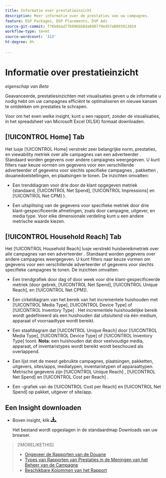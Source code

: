 ```yaml
---
title: Informatie over prestatieinzicht
description: Meer informatie over de prestaties van uw campagnes.
feature: DSP Packages, DSP Placements, DSP Ads
source-git-commit: f76b0aad77b896bb84a898779e457a0893913024
workflow-type: tm+mt
source-wordcount: '313'
ht-degree: 0%

---
```


# Informatie over prestatieinzicht

*eigenschap van Beta*

<!-- Edit title and metadata as necessary -->

Geavanceerde, prestatiesinzichten met visualisaties geven u de informatie u nodig hebt om uw campagnes efficiënt te optimaliseren en nieuwe kansen te ontdekken om prestaties te schrapen.

Voor om het even welke insight, kunt u een rapport, zonder de visualisaties, in het spreadsheet van Microsoft Excel (XLSX) formaat downloaden.

## [!UICONTROL Home] Tab

Het lusje [!UICONTROL Home] verstrekt zeer belangrijke norm, prestaties, en viewability metriek over alle campagnes van een adverteerder <!-- active only? -->. Standaard worden gegevens over andere campagnes weergegeven. U kunt filters naar keuze vormen om gegevens voor een verschillende adverteerder of gegevens voor slechts specifieke campagnes <!-- active only? -->, pakketten <!-- active only? -->, douanedoelstellingen, en plaatsingen <!-- active only? --> te tonen. De inzichten omvatten:

* Een trenddiagram voor drie door de klant opgegeven metriek (standaard, [!UICONTROL Net Spend], [!UICONTROL Impressions] en [!UICONTROL Net CPM] ).

* Een uitsplitsing van de gegevens voor specifieke metriek door drie klant-gespecificeerde afmetingen, zoals door campagne, uitgever, en media type. Voor elke dimensionale verdeling kunt u een andere metrische waarde kiezen.

## [!UICONTROL Household Reach] Tab

Het [!UICONTROL Household Reach] lusje verstrekt huisbereikmetriek over alle campagnes van een adverteerder <!-- active only? -->. Standaard worden gegevens over andere campagnes weergegeven. U kunt filters naar keuze vormen om gegevens voor een verschillende adverteerder of gegevens voor slechts specifieke campagnes <!-- active only? --> te tonen. De inzichten omvatten:

* Een trendgrafiek door dag of door week voor drie klant-gespecificeerde metriek (door gebrek, [!UICONTROL Net Spend], [!UICONTROL Unique Reach], en [!UICONTROL Net CPM]).

* Een cirkeldiagram van het bereik van het incrementele huishouden met [!UICONTROL Media Type], [!UICONTROL Device Type] of [!UICONTROL Inventory Type] . Het incrementele huishoudelijke bereik wordt gedefinieerd als een huishouden dat uitsluitend via één medium, apparaat of voorraadtype wordt bereikt.

* Een staafdiagram dat [!UICONTROL Unique Reach] door [!UICONTROL Media Type], [!UICONTROL Device Type] of [!UICONTROL Inventory Type] toont. **Nota:** een huishouden dat door veelvoudige media, apparaat, of inventaristypes wordt bereikt wordt beschouwd als overlappend.

* Een lijst met de meest gebruikte campagnes, plaatsingen, pakketten, uitgevers, sites/apps, mediatypen, inventaristypen of apparaattypen. Metrische gegevens zijn [!UICONTROL Unique Reach] , [!UICONTROL Net Spend] en [!UICONTROL Cost per Reach] .

* Een <!-- ???? --> -grafiek van de [!UICONTROL Cost per Reach] en [!UICONTROL Net Spend] op pakket, uitgever of site/app.

## Een Insight downloaden

* Boven insight, klik ![ Download ](/help/creative/assets/download.png " ").

  Het bestand wordt opgeslagen in de standaardmap Downloads van uw browser.

<!--
## Apply Filters

to whole tab, I think

Filter icon + drop-down menu
-->

<!--
## Change the Metrics and Dimensions for an Insight

-->

>[!MORELIKETHIS]
>
>* [ Ongeveer de Rapporten van de Douane ](/help/dsp/reports/report-about.md)
>* [ Types van Rapporten van Prestaties in de Meningen van het Beheer van de Campagne ](/help/dsp/campaign-management/reports/campaign-reports-about.md)
>* [ Beschikbare Kolommen van het Rapport ](/help/dsp/reports/report-columns.md)
